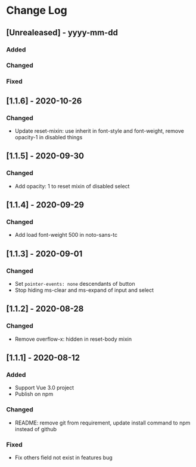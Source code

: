 # Change Log

## [Unrealeased] - yyyy-mm-dd

### Added
 
### Changed
 
### Fixed

## [1.1.6] - 2020-10-26
### Changed
- Update reset-mixin: use inherit in font-style and font-weight, remove opacity-1 in disabled things

## [1.1.5] - 2020-09-30
### Changed
- Add opacity: 1 to reset mixin of disabled select

## [1.1.4] - 2020-09-29
### Changed
- Add load font-weight 500 in noto-sans-tc

## [1.1.3] - 2020-09-01
### Changed
- Set `pointer-events: none` descendants of button
- Stop hiding ms-clear and ms-expand of input and select

## [1.1.2] - 2020-08-28
### Changed
- Remove overflow-x: hidden in reset-body mixin

## [1.1.1] - 2020-08-12

### Added
- Support Vue 3.0 project
- Publish on npm
 
### Changed
- README: remove git from requirement, update install command to npm instead of github

### Fixed
- Fix others field not exist in features bug
